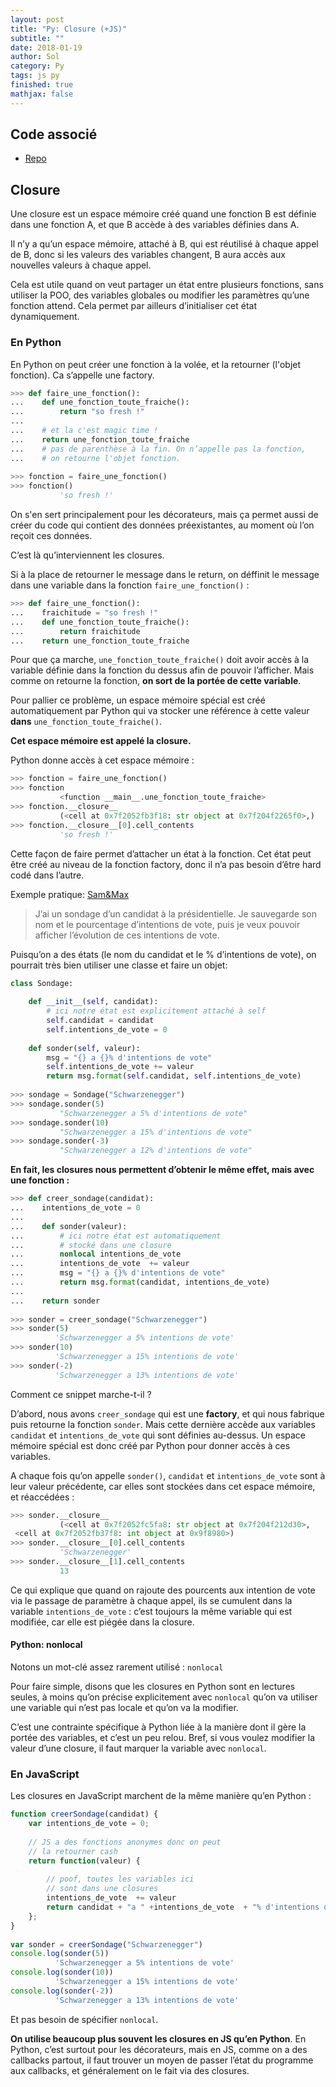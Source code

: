 ```yaml
---
layout: post
title: "Py: Closure (+JS)"
subtitle: ""
date: 2018-01-19
author: Sol
category: Py
tags: js py
finished: true
mathjax: false
---
```


## Code associé

* [Repo](https://github.com/RoscaS/js_tutos)


## Closure

Une closure est un espace mémoire créé quand une fonction B est définie dans une fonction A, et que B accède à des variables définies dans A.

Il n’y a qu’un espace mémoire, attaché à B, qui est réutilisé à chaque appel de B, donc si les valeurs des variables changent, B aura accès aux nouvelles valeurs à chaque appel.

Cela est utile quand on veut partager un état entre plusieurs fonctions, sans utiliser la POO, des variables globales ou modifier les paramètres qu’une fonction attend. Cela permet par ailleurs d’initialiser cet état dynamiquement.

### En Python
En Python on peut créer une fonction à la volée, et la retourner (l'objet fonction). Ca s’appelle une factory.

```py
>>> def faire_une_fonction():
...    def une_fonction_toute_fraiche():
...        return "so fresh !"
...
...    # et la c'est magic time !
...    return une_fonction_toute_fraiche 
...    # pas de parenthèse à la fin. On n’appelle pas la fonction,
...    # on retourne l'objet fonction.
 
>>> fonction = faire_une_fonction()
>>> fonction()
           'so fresh !'
```

On s'en sert principalement pour les décorateurs, mais ça permet aussi de créer du code qui contient des données préexistantes, au moment où l’on reçoit ces données.

C’est là qu’interviennent les closures.

Si à la place de retourner le message dans le return, on déffinit le message dans une variable dans la fonction `faire_une_fonction()` :

```py
>>> def faire_une_fonction():
...    fraichitude = "so fresh !"
...    def une_fonction_toute_fraiche():
...        return fraichitude
...    return une_fonction_toute_fraiche
```

Pour que ça marche, `une_fonction_toute_fraiche()` doit avoir accès à la variable définie dans la fonction du dessus afin de pouvoir l’afficher. Mais comme on retourne la fonction, **on sort de la portée de cette variable**.

Pour pallier ce problème, un espace mémoire spécial est créé automatiquement par Python qui va stocker une référence à cette valeur **dans** `une_fonction_toute_fraiche()`.

**Cet espace mémoire est appelé la closure.**

Python donne accès à cet espace mémoire :

```py
>>> fonction = faire_une_fonction()
>>> fonction
           <function __main__.une_fonction_toute_fraiche>
>>> fonction.__closure__
           (<cell at 0x7f2052fb3f18: str object at 0x7f204f2265f0>,)
>>> fonction.__closure__[0].cell_contents
           'so fresh !'
```

Cette façon de faire permet d’attacher un état à la fonction. Cet état peut être créé au niveau de la fonction factory, donc il n’a pas besoin d’être hard codé dans l’autre.

Exemple pratique:
[Sam&Max](http://sametmax.com/closure-en-python-et-javascript/)

>J’ai un sondage d’un candidat à la présidentielle. Je sauvegarde son nom et le pourcentage d’intentions de vote, puis je veux pouvoir afficher l’évolution de ces intentions de vote.
>
Puisqu’on a des états (le nom du candidat et le % d’intentions de vote), on pourrait très bien utiliser une classe et faire un objet:

```py
class Sondage:
 
    def __init__(self, candidat):
        # ici notre état est explicitement attaché à self
        self.candidat = candidat
        self.intentions_de_vote = 0
 
    def sonder(self, valeur):
        msg = "{} a {}% d'intentions de vote"
        self.intentions_de_vote += valeur
        return msg.format(self.candidat, self.intentions_de_vote)
 
>>> sondage = Sondage("Schwarzenegger")
>>> sondage.sonder(5)
           "Schwarzenegger a 5% d'intentions de vote"
>>> sondage.sonder(10)
           "Schwarzenegger a 15% d'intentions de vote"
>>> sondage.sonder(-3)
           "Schwarzenegger a 12% d'intentions de vote"
```

**En fait, les closures nous permettent d’obtenir le même effet, mais avec une fonction :**

```py
>>> def creer_sondage(candidat):
...    intentions_de_vote = 0
...
...    def sonder(valeur):
...        # ici notre état est automatiquement 
...        # stocké dans une closure
...        nonlocal intentions_de_vote 
...        intentions_de_vote  += valeur
...        msg = "{} a {}% d'intentions de vote"
...        return msg.format(candidat, intentions_de_vote)
...
...    return sonder
 
>>> sonder = creer_sondage("Schwarzenegger")
>>> sonder(5)
          'Schwarzenegger a 5% intentions de vote'
>>> sonder(10)
          'Schwarzenegger a 15% intentions de vote'
>>> sonder(-2)
          'Schwarzenegger a 13% intentions de vote'
```

Comment ce snippet marche-t-il ?

D’abord, nous avons `creer_sondage` qui est une **factory**, et qui nous fabrique puis retourne la fonction `sonder`. Mais cette dernière accède aux variables `candidat` et `intentions_de_vote` qui sont définies au-dessus. Un espace mémoire spécial est donc créé par Python pour donner accès à ces variables.

A chaque fois qu’on appelle `sonder()`, `candidat` et `intentions_de_vote` sont à leur valeur précédente, car elles sont stockées dans cet espace mémoire, et réaccédées :

```py
>>> sonder.__closure__
           (<cell at 0x7f2052fc5fa8: str object at 0x7f204f212d30>,
 <cell at 0x7f2052fb37f8: int object at 0x9f8980>)
>>> sonder.__closure__[0].cell_contents
           'Schwarzenegger'
>>> sonder.__closure__[1].cell_contents
           13
```

Ce qui explique que quand on rajoute des pourcents aux intention de vote via le passage de paramètre à chaque appel, ils se cumulent dans la variable `intentions_de_vote` : c’est toujours la même variable qui est modifiée, car elle est piégée dans la closure.

#### Python: nonlocal
Notons un mot-clé assez rarement utilisé : `nonlocal`

Pour faire simple, disons que les closures en Python sont en lectures seules, à moins qu’on précise explicitement avec `nonlocal` qu’on va utiliser une variable qui n’est pas locale et qu’on va la modifier.

C’est une contrainte spécifique à Python liée à la manière dont il gère la portée des variables, et c’est un peu relou. Bref, si vous voulez modifier la valeur d’une closure, il faut marquer la variable avec `nonlocal`.

### En JavaScript

Les closures en JavaScript marchent de la même manière qu’en Python :

```js
function creerSondage(candidat) {
    var intentions_de_vote = 0;
 
    // JS a des fonctions anonymes donc on peut 
    // la retourner cash
    return function(valeur) {
 
        // poof, toutes les variables ici 
        // sont dans une closures
        intentions_de_vote  += valeur
        return candidat + "a " +intentions_de_vote  + "% d'intentions de vote"
    };
}
 
var sonder = creerSondage("Schwarzenegger")
console.log(sonder(5))
          'Schwarzenegger a 5% intentions de vote'
console.log(sonder(10))
          'Schwarzenegger a 15% intentions de vote'
console.log(sonder(-2))
          'Schwarzenegger a 13% intentions de vote'
```

Et pas besoin de spécifier `nonlocal`.

**On utilise beaucoup plus souvent les closures en JS qu’en Python**. En Python, c’est surtout pour les décorateurs, mais en JS, comme on a des callbacks partout, il faut trouver un moyen de passer l’état du programme aux callbacks, et généralement on le fait via des closures.
